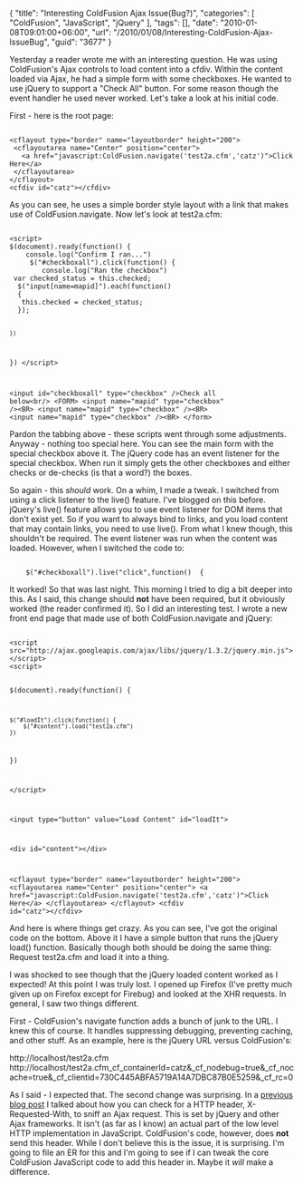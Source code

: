 {
	"title": "Interesting ColdFusion Ajax Issue(Bug?)",
	"categories": [
		"ColdFusion",
		"JavaScript",
		"jQuery"
	],
	"tags": [],
	"date": "2010-01-08T09:01:00+06:00",
	"url": "/2010/01/08/Interesting-ColdFusion-Ajax-IssueBug",
	"guid": "3677"
}

Yesterday a reader wrote me with an interesting question. He was using ColdFusion's Ajax controls to load content into a cfdiv. Within the content loaded via Ajax, he had a simple form with some checkboxes. He wanted to use jQuery to support a "Check All" button. For some reason though the event handler he used never worked. Let's take a look at his initial code.
<!--more-->
First - here is the root page:
<p/>
<code>
&lt;cflayout type="border" name="layoutborder" height="200"&gt;
 &lt;cflayoutarea name="Center" position="center"&gt;
   &lt;a href="javascript:ColdFusion.navigate('test2a.cfm','catz')"&gt;Click Here&lt;/a&gt;
 &lt;/cflayoutarea&gt;
&lt;/cflayout&gt;
&lt;cfdiv id="catz"&gt;&lt;/cfdiv&gt;
</code>
<p/>

As you can see, he uses a simple border style layout with a link that makes use of ColdFusion.navigate. Now let's look at test2a.cfm:
<p/>

<code>
&lt;script&gt;
$(document).ready(function() {
	console.log("Confirm I ran...")
	 $("#checkboxall").click(function() {
		console.log("Ran the checkbox")
 var checked_status = this.checked;
  $("input[name=mapid]").each(function()
  {
   this.checked = checked_status;
  });

	})

})
&lt;/script&gt;

&lt;input id="checkboxall" type="checkbox" /&gt;Check all below&lt;br/&gt;
&lt;FORM&gt;
       &lt;input name="mapid" type="checkbox" /&gt;&lt;BR&gt;
       &lt;input name="mapid" type="checkbox" /&gt;&lt;BR&gt;
       &lt;input name="mapid" type="checkbox" /&gt;&lt;BR&gt;
&lt;/form&gt;
</code>
<p/>

Pardon the tabbing above - these scripts went through some adjustments. Anyway - nothing too special here. You can see the main form with the special checkbox above it. The jQuery code has an event listener for the special checkbox. When run it simply gets the other checkboxes and either checks or de-checks (is that a word?) the boxes. 
<p/>

So again - this <i>should</i> work. On a whim, I made a tweak. I switched from using a click listener to the live() feature. I've blogged on this before. jQuery's live() feature allows you to use event listener for DOM items that don't exist yet. So if you want to always bind to links, and you load content that may contain links, you need to use live(). From what I knew though, this shouldn't be required. The event listener was run when the content was loaded. However, when I switched the code to:
<p/>

<code>
 	$("#checkboxall").live("click",function()  {
</code>
<p/>

It worked! So that was last night. This morning I tried to dig a bit deeper into this. As I said, this change should <b>not</b> have been required, but it obviously worked (the reader confirmed it). So I did an interesting test. I wrote a new front end page that made use of both ColdFusion.navigate and jQuery:
<p/>

<code>
&lt;script src="http://ajax.googleapis.com/ajax/libs/jquery/1.3.2/jquery.min.js"&gt;&lt;/script&gt;
&lt;script&gt;

$(document).ready(function() {

	$("#loadIt").click(function() {
		$("#content").load("test2a.cfm")
	})

})

&lt;/script&gt;

&lt;input type="button" value="Load Content" id="loadIt"&gt;

&lt;div id="content"&gt;&lt;/div&gt;

&lt;cflayout type="border" name="layoutborder" height="200"&gt;
 &lt;cflayoutarea name="Center" position="center"&gt;
   &lt;a href="javascript:ColdFusion.navigate('test2a.cfm','catz')"&gt;Click Here&lt;/a&gt;
 &lt;/cflayoutarea&gt;
&lt;/cflayout&gt;
&lt;cfdiv id="catz"&gt;&lt;/cfdiv&gt;
</code>
<p/>

And here is where things get crazy. As you can see, I've got the original code on the bottom. Above it I have a simple button that runs the jQuery load() function. Basically though both should be doing the same thing: Request test2a.cfm and load it into a thing. 
<p/>

I was shocked to see though that the jQuery loaded content worked as I expected! At this point I was truly lost. I opened up Firefox (I've pretty much given up on Firefox except for Firebug) and looked at the XHR requests. In general, I saw two things different.
<p/>

First - ColdFusion's navigate function adds a bunch of junk to the URL. I knew this of course. It handles suppressing debugging, preventing caching, and other stuff. As an example, here is the jQuery URL versus ColdFusion's:
<p/>

http://localhost/test2a.cfm<br/>
http://localhost/test2a.cfm_cf_containerId=catz&_cf_nodebug=true&_cf_nocache=true&_cf_clientid=730C445ABFA5719A14A7DBC87B0E5259&_cf_rc=0

<p/>

As I said - I expected that. The second change was surprising. In a <a href="http://www.insideria.com/2009/04/jqueryserver-side-tip-on-detec.html">previous blog post</a> I talked about how you can check for a HTTP header, X-Requested-With, to sniff an Ajax request. This is set by jQuery and other Ajax frameworks. It isn't (as far as I know) an actual part of the low level HTTP implementation in JavaScript. ColdFusion's code, however, does <b>not</b> send this header. While I don't believe this is the issue, it is surprising. I'm going to file an ER for this and I'm going to see if I can tweak the core ColdFusion JavaScript code to add this header in. Maybe it <i>will</i> make a difference.